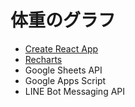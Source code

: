 # 体重のグラフ

- [Create React App](https://github.com/facebook/create-react-app)
- [Recharts](https://github.com/recharts/recharts)
- Google Sheets API
- Google Apps Script
- LINE Bot Messaging API
